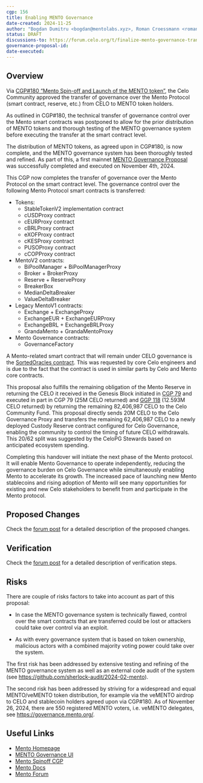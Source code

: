 ```yaml
---
cgp: 156
title: Enabling MENTO Governance
date-created: 2024-11-25
author: "Bogdan Dumitru <bogdan@mentolabs.xyz>, Roman Croessmann <roman@mentolabs.xyz>, Markus Franke <markus@mentolabs.xyz>"
status: DRAFT
discussions-to: https://forum.celo.org/t/finalize-mento-governance-transition-and-return-celo-to-the-community/9526
governance-proposal-id:
date-executed:
---
```


## Overview

Via [CGP#180 “Mento Spin-off and Launch of the MENTO token”](https://mondo.celo.org/governance/cgp-139), the Celo Community approved the transfer of governance over the Mento Protocol (smart contract, reserve, etc.) from CELO to MENTO token holders.

As outlined in CGP#180, the technical transfer of governance control over the Mento smart contracts was postponed to allow for the prior distribution of MENTO tokens and thorough testing of the MENTO governance system before executing the transfer at the smart contract level.

The distribution of MENTO tokens, as agreed upon in CGP#180, is now complete, and the MENTO governance system has been thoroughly tested and refined. As part of this, a first mainnet [MENTO Governance Proposal](https://governance.mento.org/proposals/103735995345693199910086363052242384161838722208226379263598180615966957884012) was successfully completed and executed on November 4th, 2024.

This CGP now completes the transfer of governance over the Mento Protocol on the smart contract level. The governance control over the following Mento Protocol smart contracts is transferred:

- Tokens:
  - StableTokenV2 implementation contract
  - cUSDProxy contract
  - cEURProxy contract
  - cBRLProxy contract
  - eXOFProxy contract
  - cKESProxy contract
  - PUSOProxy contract
  - cCOPProxy contract
- MentoV2 contracts:
  - BiPoolManager + BiPoolManagerProxy
  - Broker + BrokerProxy
  - Reserve + ReserveProxy
  - BreakerBox
  - MedianDeltaBreaker
  - ValueDeltaBreaker
- Legacy MentoV1 contracts:
  - Exchange + ExchangeProxy
  - ExchangeEUR + ExchangeEURProxy
  - ExchangeBRL + ExchangeBRLProxy
  - GrandaMento + GrandaMentoProxy
- Mento Governance contracts:
  - GovernanceFactory

A Mento-related smart contract that will remain under CELO governance is the [SortedOracles contract](https://explorer.celo.org/mainnet/address/0x35a4f0C8C0B48769F036b79F9d428BeA286f6ab5). This was requested by core Celo engineers and is due to the fact that the contract is used in similar parts by Celo and Mento core contracts.

This proposal also fulfills the remaining obligation of the Mento Reserve in returning the CELO it received in the Genesis Block initiated in [CGP 79](https://mondo.celo.org/governance/cgp-79) and executed in part in CGP 79 (25M CELO returned) and [GGP 118](https://mondo.celo.org/governance/cgp-118) (12.593M CELO returned) by returning the remaining 82,406,987 CELO to the Celo Community Fund. This proposal directly sends 20M CELO to the Celo Governance Proxy and transfers the remaining 62,406,987 CELO to a newly deployed Custody Reserve contract configured for Celo Governance, enabling the community to control the timing of future CELO withdrawals. This 20/62 split was suggested by the CeloPG Stewards based on anticipated ecosystem spending.

Completing this handover will initiate the next phase of the Mento protocol. It will enable Mento Governance to operate independently, reducing the governance burden on Celo Governance while simultaneously enabling Mento to accelerate its growth. The increased pace of launching new Mento stablecoins and rising adoption of Mento will see many opportunities for existing and new Celo stakeholders to benefit from and participate in the Mento protocol.

## Proposed Changes

Check the [forum post](https://forum.celo.org/t/finalize-mento-governance-transition-and-return-celo-to-the-community/9526) for a detailed description of the proposed changes.

## Verification

Check the [forum post](https://forum.celo.org/t/finalize-mento-governance-transition-and-return-celo-to-the-community/9526) for a detailed description of verification steps.

## Risks

There are couple of risks factors to take into account as part of this proposal:

- In case the MENTO governance system is technically flawed, control over the smart contracts that are transferred could be lost or attackers could take over control via an exploit.

- As with every governance system that is based on token ownership, malicious actors with a combined majority voting power could take over the system.

The first risk has been addressed by extensive testing and refining of the MENTO governance system as well as an external code audit of the system (see https://github.com/sherlock-audit/2024-02-mento).

The second risk has been addressed by striving for a widespread and equal MENTO/veMENTO token distribution, for example via the veMENTO airdrop to CELO and stablecoin holders agreed upon via CGP#180. As of November 26, 2024, there are 550 registered MENTO voters, i.e. veMENTO delegates, see https://governance.mento.org/.

## Useful Links

- [Mento Homepage ](https://www.mento.org/)
- [MENTO Governance UI](https://governance.mento.org/)
- [Mento Spinoff CGP](https://mondo.celo.org/governance/cgp-139)
- [Mento Docs](https://docs.mento.org/)
- [Mento Forum](https://forum.mento.org/)
